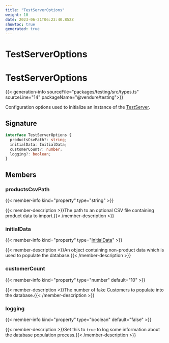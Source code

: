 ```yaml
---
title: "TestServerOptions"
weight: 10
date: 2023-06-21T06:23:40.852Z
showtoc: true
generated: true
---
```

<!-- This file was generated from the Vendure source. Do not modify. Instead, re-run the "docs:build" script -->

# TestServerOptions
<div class="symbol">


# TestServerOptions

{{< generation-info sourceFile="packages/testing/src/types.ts" sourceLine="14" packageName="@vendure/testing">}}

Configuration options used to initialize an instance of the <a href='/typescript-api/testing/test-server#testserver'>TestServer</a>.

## Signature

```TypeScript
interface TestServerOptions {
  productsCsvPath?: string;
  initialData: InitialData;
  customerCount?: number;
  logging?: boolean;
}
```
## Members

### productsCsvPath

{{< member-info kind="property" type="string"  >}}

{{< member-description >}}The path to an optional CSV file containing product data to import.{{< /member-description >}}

### initialData

{{< member-info kind="property" type="<a href='/typescript-api/import-export/initial-data#initialdata'>InitialData</a>"  >}}

{{< member-description >}}An object containing non-product data which is used to populate the database.{{< /member-description >}}

### customerCount

{{< member-info kind="property" type="number" default="10"  >}}

{{< member-description >}}The number of fake Customers to populate into the database.{{< /member-description >}}

### logging

{{< member-info kind="property" type="boolean" default="false"  >}}

{{< member-description >}}Set this to `true` to log some information about the database population process.{{< /member-description >}}


</div>
